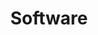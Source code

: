 ---
menus:
  main:
  - params:
      class: center
    pre: <i class="fa-solid fa-code"></i>
    weight: 20
title: Software
---